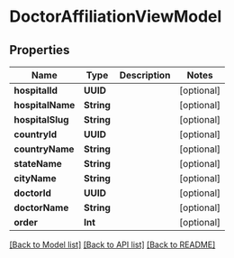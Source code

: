 # DoctorAffiliationViewModel

## Properties
Name | Type | Description | Notes
------------ | ------------- | ------------- | -------------
**hospitalId** | **UUID** |  | [optional] 
**hospitalName** | **String** |  | [optional] 
**hospitalSlug** | **String** |  | [optional] 
**countryId** | **UUID** |  | [optional] 
**countryName** | **String** |  | [optional] 
**stateName** | **String** |  | [optional] 
**cityName** | **String** |  | [optional] 
**doctorId** | **UUID** |  | [optional] 
**doctorName** | **String** |  | [optional] 
**order** | **Int** |  | [optional] 

[[Back to Model list]](../README.md#documentation-for-models) [[Back to API list]](../README.md#documentation-for-api-endpoints) [[Back to README]](../README.md)



